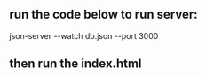 ## run the code below to run server: 
json-server --watch db.json --port 3000
## then run the index.html
